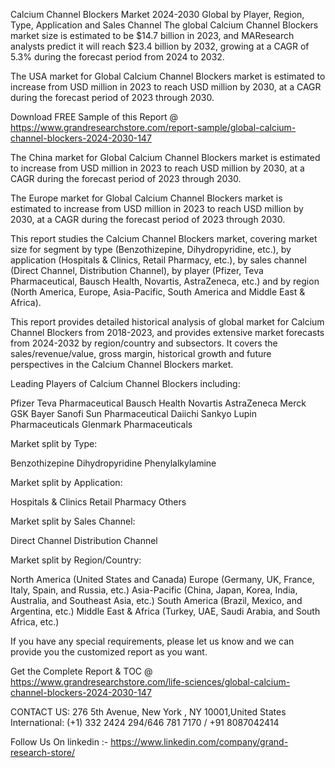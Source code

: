 Calcium Channel Blockers Market 2024-2030 Global by Player, Region, Type, Application and Sales Channel
The global Calcium Channel Blockers market size is estimated to be $14.7 billion in 2023, and MAResearch analysts predict it will reach $23.4 billion by 2032, growing at a CAGR of 5.3% during the forecast period from 2024 to 2032.

The USA market for Global Calcium Channel Blockers market is estimated to increase from USD million in 2023 to reach USD million by 2030, at a CAGR during the forecast period of 2023 through 2030.

Download FREE Sample of this Report @ https://www.grandresearchstore.com/report-sample/global-calcium-channel-blockers-2024-2030-147

The China market for Global Calcium Channel Blockers market is estimated to increase from USD million in 2023 to reach USD million by 2030, at a CAGR during the forecast period of 2023 through 2030.

The Europe market for Global Calcium Channel Blockers market is estimated to increase from USD million in 2023 to reach USD million by 2030, at a CAGR during the forecast period of 2023 through 2030.

This report studies the Calcium Channel Blockers market, covering market size for segment by type (Benzothizepine, Dihydropyridine, etc.), by application (Hospitals & Clinics, Retail Pharmacy, etc.), by sales channel (Direct Channel, Distribution Channel), by player (Pfizer, Teva Pharmaceutical, Bausch Health, Novartis, AstraZeneca, etc.) and by region (North America, Europe, Asia-Pacific, South America and Middle East & Africa).

This report provides detailed historical analysis of global market for Calcium Channel Blockers from 2018-2023, and provides extensive market forecasts from 2024-2032 by region/country and subsectors. It covers the sales/revenue/value, gross margin, historical growth and future perspectives in the Calcium Channel Blockers market.

Leading Players of Calcium Channel Blockers including:

Pfizer
Teva Pharmaceutical
Bausch Health
Novartis
AstraZeneca
Merck
GSK
Bayer
Sanofi
Sun Pharmaceutical
Daiichi Sankyo
Lupin Pharmaceuticals
Glenmark Pharmaceuticals

Market split by Type:

Benzothizepine
Dihydropyridine
Phenylalkylamine

Market split by Application:

Hospitals & Clinics
Retail Pharmacy
Others

Market split by Sales Channel:

Direct Channel
Distribution Channel

Market split by Region/Country:

North America (United States and Canada)
Europe (Germany, UK, France, Italy, Spain, and Russia, etc.)
Asia-Pacific (China, Japan, Korea, India, Australia, and Southeast Asia, etc.)
South America (Brazil, Mexico, and Argentina, etc.)
Middle East & Africa (Turkey, UAE, Saudi Arabia, and South Africa, etc.)

If you have any special requirements, please let us know and we can provide you the customized report as you want.

Get the Complete Report & TOC @ https://www.grandresearchstore.com/life-sciences/global-calcium-channel-blockers-2024-2030-147

CONTACT US:
276 5th Avenue, New York , NY 10001,United States
International: (+1) 332 2424 294/646 781 7170 / +91 8087042414

Follow Us On linkedin :- https://www.linkedin.com/company/grand-research-store/
